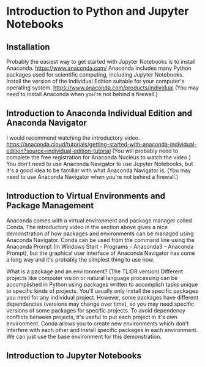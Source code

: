 # Introduction to Python and Jupyter Notebooks

  ## Installation
  
  Probably the easiest way to get started with Jupyter Notebooks is to install Anaconda. https://www.anaconda.com/ Anaconda includes many Python packages used for scientific computing, including Jupyter Notebooks. Install the version of the Individual Edition suitable for your computer's operating system. https://www.anaconda.com/products/individual (You may need to install Anaconda when you're not behind a firewall.)
  
  ## Introduction to Anaconda Individual Edition and Anaconda Navigator
  
  I would recommend watching the introductory video. https://anaconda.cloud/tutorials/getting-started-with-anaconda-individual-edition?source=individual-edition-tutorial (You will probably need to complete the free registration for Anaconda Nucleus to watch the video.) You don't need to use Anaconda Navigator to use Jupyter Notebooks, but it's a good idea to be familiar with what Anaconda Navigator is. (You may need to use Anaconda Navigator when you're not behind a firewall.)
  
  ## Introduction to Virtual Environments and Package Management
  
  Anaconda comes with a virtual environment and package manager called Conda. The introductory video in the section above gives a nice demonstration of how packages and environments can be managed using Anaconda Navigator. Conda can be used from the command line using the Anaconda Prompt (In Windows Start - Programs - Anaconda3 - Anaconda Prompt), but the graphical user interface of Anaconda Navigator has come a long way and it's probably the simplest thing to use now.
  
  What is a package and an environment? (The TL:DR version) Different projects like computer vision or natural language processing can be accomplished in Python using packages written to accomplish tasks unique to specific kinds of projects. You'll usually only install the specific packages you need for any individual project. However, some packages have different dependencies (versions may change over time), so you may need specific versions of some packages for specific projects. To avoid dependency conflicts between projects, it's useful to put each project in it's own environment. Conda allows you to create new environments which don't interfere with each other and install specific packages in each environment. We can just use the base environment for this demonstration.
  
  ## Introduction to Jupyter Notebooks
  
  
